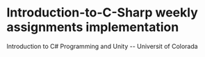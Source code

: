 # Introduction-to-C-Sharp weekly assignments implementation
Introduction to C# Programming and Unity -- Universit of Colorada
